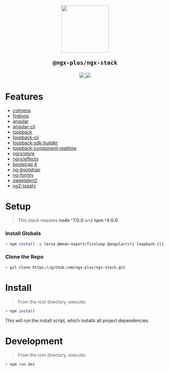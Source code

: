 <h2 align="center">

<img src="https://github.com/ngx-plus/admin/blob/master/apps/webapp/src/assets/img/ngx-plus.png" width="150px" />

```console
@ngx-plus/ngx-stack
```

</h2>

<p align="center">
  <a href="https://ngx-plus-slack.now.sh/">
    <img src="https://ngx-plus-slack.now.sh/badge.svg" />
  </a>
  <a href="https://travis-ci.org/ngx-plus/ngx-stack">
    <img src="https://travis-ci.org/ngx-plus/ngx-stack.svg?branch=develop" />
  </a>
</p>

# Features

-   <a href="https://github.com/colmena/colmena">colmena</a>
-   <a href="http://fireloop.io">fireloop</a>
-   <a href="https://angular.io/">angular</a>
-   <a href="https://github.com/angular/angular-cli">angular-cli</a>
-   <a href="http://loopback.io/doc/index.html">loopback</a>
-   <a href="https://github.com/strongloop/loopback-cli">loopback-cli</a>
-   <a href="https://github.com/mean-expert-official/loopback-sdk-builder">loopback-sdk-builder</a>
-   <a href="https://github.com/mean-expert-official/loopback-component-realtime">loopback-component-realtime</a>
-   <a href="https://github.com/ngrx/store">ngrx/store</a>
-   <a href="https://github.com/ngrx/effects">ngrx/effects</a>
-   <a href="http://v4-alpha.getbootstrap.com/">bootstrap 4</a>
-   <a href="https://ng-bootstrap.github.io/#/home">ng-bootstrap</a>
-   <a href="https://github.com/formly-js/ng-formly">ng-formly</a>
-   <a href="https://limonte.github.io/sweetalert2/">sweetalert2</a>
-   <a href="https://github.com/akserg/ng2-toasty">ng2-toasty</a>

# Setup

> This stack requires <b>node ^7.0.0</b> and <b>npm ^4.0.0</b>

### Install Globals

```sh
> npm install -g lerna @mean-expert/fireloop @angular/cli loopback-cli nodemon
```

### Clone the Repo

```sh
> git clone https://github.com/ngx-plus/ngx-stack.git
```

# Install

> From the root directory, execute:

```sh
> npm install
```

This will run the install script, which installs all project dependencies.

# Development

> From the root directory, execute:

```sh
> npm run dev
```
